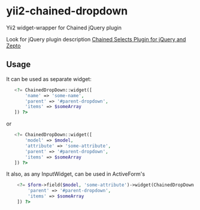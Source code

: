 # yii2-chained-dropdown

Yii2 widget-wrapper for Chained jQuery plugin

Look for jQuery plugin description [Chained Selects Plugin for jQuery and Zepto](http://www.appelsiini.net/projects/chained)


## Usage

It can be used as separate widget:
```php
   <?= ChainedDropDown::widget([
       'name' => 'some-name',
       'parent' => '#parent-dropdown',
       'items' => $someArray
   ]) ?> 
```
or
```php
   <?= ChainedDropDown::widget([
       'model' => $model,
       'attribute' => 'some-attribute',
       'parent' => '#parent-dropdown',
       'items' => $someArray
   ]) ?> 
```
It also, as any InputWidget, can be used in ActiveForm's
```php
    <?= $form->field($model, 'some-attribute')->widget(ChainedDropDown::className(), [
        'parent' => '#parent-dropdown',
        'items' => $someArray
    ]) ?>
```
